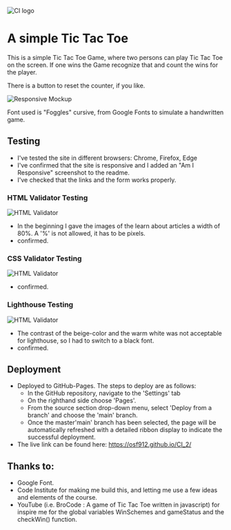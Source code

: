 ![CI logo](https://codeinstitute.s3.amazonaws.com/fullstack/ci_logo_small.png)

# A simple Tic Tac Toe

This is a simple Tic Tac Toe Game, where two persons can play Tic Tac Toe on the screen. If one wins the Game recognize that and count the wins for the player.

There is a button to reset the counter, if you like.

![Responsive Mockup](/assets/readme-images/AmIResponsive.png)

Font used is "Foggles" cursive, from Google Fonts to simulate a handwritten game.

## Testing

  - I've tested the site in different browsers: Chrome, Firefox, Edge
  - I've confirmed that the site is responsive and I added an "Am I Responsive" screenshot to the readme.
  - I've checked that the links and the form works properly.

### HTML Validator Testing

![HTML Validator](/assets/readme-images/HtmlChecker.jpg)

  - In the beginning I gave the images of the learn about articles a width of 80%. A '%' is not allowed, it has to be pixels.
  - confirmed.

### CSS Validator Testing

![HTML Validator](/assets/readme-images/CSS_Validator.jpg)

  - confirmed.

### Lighthouse Testing

![HTML Validator](/assets/readme-images/lighthouse.jpg)

  - The contrast of the beige-color and the warm white was not acceptable for lighthouse, so I had to switch to a black font.
  - confirmed. 


## Deployment

  - Deployed to GitHub-Pages. The steps to deploy are as follows:
    - In the GitHub repository, navigate to the 'Settings' tab
    - On the righthand side choose 'Pages'.
    - From the source section drop-down menu, select 'Deploy from a branch' and choose the 'main' branch.
    - Once the master'main' branch has been selected, the page will be automatically refreshed with a detailed ribbon display to indicate the successful deployment.
  - The live link can be found here: https://osf912.github.io/CI_2/

## Thanks to:

  - Google Font.
  - Code Institute for making me build this, and letting me use a few ideas and elements of the course.
  - YouTube (i.e. BroCode : A game of Tic Tac Toe written in javascript) for inspire me for the global variables WinSchemes and gameStatus and the checkWin() function.
